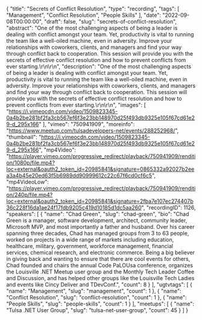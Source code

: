 {
  "title": "Secrets of Conflict Resolution",
  "type": "recording",
  "tags": [
    "Management",
    "Conflict Resolution",
    "People Skills"
  ],
  "date": "2022-09-08T00:00:00",
  "draft": false,
  "slug": "secrets-of-conflict-resolution",
  "abstract": "One of the most challenging aspects of being a leader is dealing with conflict amongst your team. Yet, productivity is vital to running the team like a well-oiled machine, even in adversity. Improve your relationships with coworkers, clients, and managers and find your way through conflict back to cooperation. This session will provide you with the secrets of effective conflict resolution and how to prevent conflicts from ever starting.\r\n\r\n",
  "description": "One of the most challenging aspects of being a leader is dealing with conflict amongst your team. Yet, productivity is vital to running the team like a well-oiled machine, even in adversity. Improve your relationships with coworkers, clients, and managers and find your way through conflict back to cooperation. This session will provide you with the secrets of effective conflict resolution and how to prevent conflicts from ever starting.\r\n\r\n",
  "images": [
    "https://i.vimeocdn.com/video/1509823345-0a4b2be281bf2fa3cb567ef6f3e23bb148970d25f493db9325e105f67cd61e29-d_295x166"
  ],
  "vimeo": "750941909",
  "moreinfo": "https://www.meetup.com/tulsadevelopers-net/events/288252968/",
  "thumbnail": "https://i.vimeocdn.com/video/1509823345-0a4b2be281bf2fa3cb567ef6f3e23bb148970d25f493db9325e105f67cd61e29-d_295x166",
  "mp4Video": "https://player.vimeo.com/progressive_redirect/playback/750941909/rendition/1080p/file.mp4?loc=external&oauth2_token_id=20985841&signature=0865332a92027b2eea3a4b45e20ed63f5b6989dd90999612c22c67f6cd0cf6c5",
  "mp4VideoLow": "https://player.vimeo.com/progressive_redirect/playback/750941909/rendition/240p/file.mp4?loc=external&oauth2_token_id=20985841&signature=2fba7e107ec274407b36c228f16da1ae24f17fdb9205c419d10185d1dc5aa260",
  "recordingID": 1126,
  "speakers": [
    {
      "name": "Chad Green",
      "slug": "chad-green",
      "bio": "Chad Green is a manager, software development, architect, community leader, Microsoft MVP, and most importantly a father and husband. Over his career spanning three decades, Chad has managed groups from 3 to 63 people, worked on projects in a wide range of markets including education, healthcare, military, government, workforce management, financial services, chemical research, and electronic commerce.  Being a big believer in giving back and wanting to ensure that there are cool events for others, Chad founded and chairs the annual Code PaLOUsa conference, organizes the Louisville .NET Meetup user group and the Monthly Tech Leader Coffee and Discussion, and has helped other groups like the Louisville Tech Ladies and events like Cincy Deliver and TDevConf.",
      "count": 8
    }
  ],
  "ugtvtags": [
    {
      "name": "Management",
      "slug": "management",
      "count": 1
    },
    {
      "name": "Conflict Resolution",
      "slug": "conflict-resolution",
      "count": 1
    },
    {
      "name": "People Skills",
      "slug": "people-skills",
      "count": 1
    }
  ],
  "meetups": [
    {
      "name": "Tulsa .NET User Group",
      "slug": "tulsa-net-user-group",
      "count": 45
    }
  ]
}